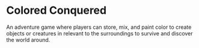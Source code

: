 # Colored Conquered
An adventure game where players can store, mix, and paint color to create objects or creatures in relevant to the surroundings to survive and discover the world around. 
